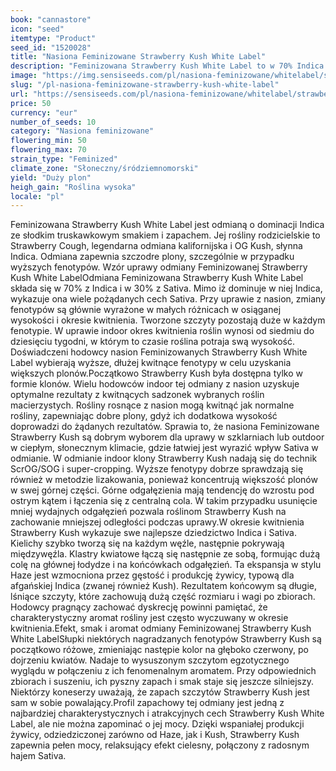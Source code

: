 ```yaml
---
book: "cannastore"
icon: "seed"
itemtype: "Product"
seed_id: "1520028"
title: "Nasiona Feminizowane Strawberry Kush White Label"
description: "Feminizowana Strawberry Kush White Label to w 70% Indica i w 30% Sativa. Wyróżnia się jagodowym aromatem i smakiem oraz intensywnym, relaksującym hajem."
image: "https://img.sensiseeds.com/pl/nasiona-feminizowane/whitelabel/strawberry-kush-image.png"
slug: "/pl-nasiona-feminizowane-strawberry-kush-white-label"
url: "https://sensiseeds.com/pl/nasiona-feminizowane/whitelabel/strawberry-kush?a_aid=cannastore"
price: 50
currency: "eur"
number_of_seeds: 10
category: "Nasiona feminizowane"
flowering_min: 50
flowering_max: 70
strain_type: "Feminized"
climate_zone: "Słoneczny/śródziemnomorski"
yield: "Duży plon"
heigh_gain: "Roślina wysoka"
locale: "pl"
---
```

Feminizowana Strawberry Kush White Label jest odmianą o dominacji Indica ze słodkim truskawkowym smakiem i zapachem. Jej rośliny rodzicielskie to Strawberry Cough, legendarna odmiana kalifornijska i OG Kush, słynna Indica. Odmiana zapewnia szczodre plony, szczególnie w przypadku wyższych fenotypów. Wzór uprawy odmiany Feminizowanej Strawberry Kush White LabelOdmiana Feminizowana Strawberry Kush White Label składa się w 70% z Indica i w 30% z Sativa. Mimo iż dominuje w niej Indica, wykazuje ona wiele pożądanych cech Sativa. Przy uprawie z nasion, zmiany fenotypów są głównie wyrażone w małych różnicach w osiąganej wysokości i okresie kwitnienia. Tworzone szczyty pozostają duże w każdym fenotypie. W uprawie indoor okres kwitnienia roślin wynosi od siedmiu do dziesięciu tygodni, w którym to czasie roślina potraja swą wysokość. Doświadczeni hodowcy nasion Feminizowanych Strawberry Kush White Label wybierają wyższe, dłużej kwitnące fenotypy w celu uzyskania większych plonów.Początkowo Strawberry Kush była dostępna tylko w formie klonów. Wielu hodowców indoor tej odmiany z nasion uzyskuje optymalne rezultaty z kwitnących sadzonek wybranych roślin macierzystych. Rośliny rosnące z nasion mogą kwitnąć jak normalne rośliny, zapewniając dobre plony, gdyż ich dodatkowa wysokość doprowadzi do żądanych rezultatów. Sprawia to, że nasiona Feminizowane Strawberry Kush są dobrym wyborem dla uprawy w szklarniach lub outdoor w ciepłym, słonecznym klimacie, gdzie łatwiej jest wyrazić wpływ Sativa w odmianie. W odmianie indoor klony Strawberry Kush nadają się do technik ScrOG/SOG i super-cropping. Wyższe fenotypy dobrze sprawdzają się również w metodzie lizakowania, ponieważ koncentrują większość plonów w swej górnej części. Górne odgałęzienia mają tendencję do wzrostu pod ostrym kątem i łączenia się z centralną cola. W takim przypadku usunięcie mniej wydajnych odgałęzień pozwala roślinom Strawberry Kush na zachowanie mniejszej odległości podczas uprawy.W okresie kwitnienia Strawberry Kush wykazuje swe najlepsze dziedzictwo Indica i Sativa. Kielichy szybko tworzą się na każdym węźle, następnie pokrywają międzywęźla. Klastry kwiatowe łączą się następnie ze sobą, formując dużą colę na głównej łodydze i na końcówkach odgałęzień. Ta ekspansja w stylu Haze jest wzmocniona przez gęstość i produkcję żywicy, typową dla afgańskiej Indica (zwanej również Kush). Rezultatem końcowym są długie, lśniące szczyty, które zachowują dużą część rozmiaru i wagi po zbiorach. Hodowcy pragnący zachować dyskrecję powinni pamiętać, że charakterystyczny aromat rośliny jest często wyczuwany w okresie kwitnienia.Efekt, smak i aromat odmiany Feminizowanej Strawberry Kush White LabelSłupki niektórych nagradzanych fenotypów Strawberry Kush są początkowo różowe, zmieniając następie kolor na głęboko czerwony, po dojrzeniu kwiatów. Nadaje to wysuszonym szczytom egzotycznego wyglądu w połączeniu z ich fenomenalnym aromatem. Przy odpowiednich zbiorach i suszeniu, ich pyszny zapach i smak staje się jeszcze silniejszy. Niektórzy koneserzy uważają, że zapach szczytów Strawberry Kush jest sam w sobie powalający.Profil zapachowy tej odmiany jest jedną z najbardziej charakterystycznych i atrakcyjnych cech Strawberry Kush White Label, ale nie można zapominać o jej mocy. Dzięki wspaniałej produkcji żywicy, odziedziczonej zarówno od Haze, jak i Kush, Strawberry Kush zapewnia pełen mocy, relaksujący efekt cielesny, połączony z radosnym hajem Sativa.
